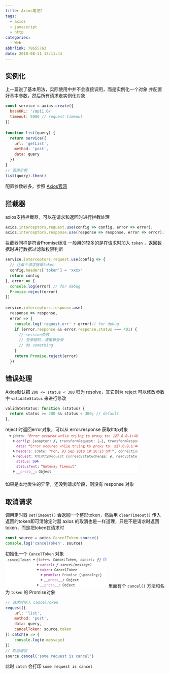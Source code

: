 ```yaml
---
title: Axios笔记2
tags:
  - axios
  - javascript
  - http
categories:
  - Web
abbrlink: 786557a3
date: 2018-08-31 17:11:44
---
```


## 实例化
上一篇说了基本用法，实际使用中并不会直接调用，而是实例化一个对象
并配置好基本参数，然后所有请求走实例化对象
```js
const service = axios.create({
  baseURL: '/api1.0/'
  timeout: 5000 // request timeout
})

function list(query) {
  return service({
    url: 'getList',
    method: 'post',
    data: query
  })
}
// 调用示例
list(query).then()
```
配置参数较多，参照 [Axios官网](https://github.com/axios/axios)

## 拦截器
axios支持拦截器，可以在请求和返回时进行拦截处理
<!--more-->
```js
axios.interceptors.request.use(config => config, error => error);
axios.interceptors.response.use(response => response, error => error);
```
拦截器同样是符合Promise标准
一般用的较多的是在请求时加入 `token` ，返回数据时进行数据过滤和权限判断

```js
service.interceptors.request.use(config => {
  // 让每个请求携带token
  config.headers['token'] = 'xxxx'
  return config
}, error => {
  console.log(error) // for debug
  Promise.reject(error)
})

service.interceptors.response.use(
  response => response,
  error => {
    console.log('request.err' + error)// for debug
    if (error.response && error.response.status === 401) {
      // session失效
      // 登录超时，请重新登录
      // do something
    }
    return Promise.reject(error)
  })
```

## 错误处理
Axios默认把 `200 <= status < 300` 归为 resolve，其它则为 reject
可以修改参数中 `validateStatus` 来进行修改
```js
validateStatus: function (status) {
  return status >= 200 && status < 300; // default
},
```
reject 时返回error对象，可以从 error.response 获取http对象
![error.response](/images/2018/08/axios2.png)

如果是本地发生的异常，还没到请求阶段，则没有 response 对象

## 取消请求
调用定时器 `setTimeout()` 会返回一个整形token，然后用 `clearTimeout()` 传入返回的token即可清除定时器
axios 的取消也是一样道理，只是不是请求时返回token，而是把token在请求时
```js
const source = axios.CancelToken.source()
console.log('cancelToken', source)
```
初始化一个 `CancelToken` 对象
![axios.CancelToken](/images/2018/08/axios3.png)
里面有个 `cancel()` 方法和名为 `token` 的 Promise对象

```js
// 请求时传入 cancelToken
request({
    url: 'list',
    method: 'post',
    data: query,
    cancelToken: source.token
}).catch(e => {
    console.log(e.message)
})
// 取消请求
source.cancel('some request is cancel')
```
此时 `catch` 会打印 `some request is cancel`







